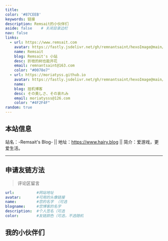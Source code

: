 ```yaml
---
title: 
color: '#87CEEB'
keywords: 链接
description: Remsait的小伙伴们
aside: false	# 关闭目录边栏
nav: false
links: 
  - url: https://www.remsait.com                                                                    #网站地址
    avatar: https://fastly.jsdelivr.net/gh/remnantsaint/hexoImage@main/QQ图片20240908121531.jpg     #头像链接  
    name: Remsait                                                                                   #名字
    blog: Remsait's 小站                                                                            #网站名
    desc: 折枝的树也能开花                                                                           #个签 or 描述
    email: remnantsaint@163.com                                                                     #个人邮箱
    color: "#0078e7"                                                                                #想要友链显示的颜色
  - url: https://moriatyss.github.io
    avatar: https://fastly.jsdelivr.net/gh/remnantsaint/hexoImage@main/QQ图片20240908121531.jpg 
    name: 
    blog: 挂机博客
    desc: その美しさ、その哀れみ
    email: moriatysss@126.com
    color: "#4F2F4F"
random: true
---
```

## 本站信息

<div class="flex gap-5">
  <span>站名：-Remsait's Blog-</span>
  <span>||</span>
  <span>
  地址：<a href="https://www.hairy.blog">https://www.hairy.blog</a>
  </span>
  <span>||</span>
  <span>简介：爱游戏，更爱生活。</span>
</div>

---

## 申请友链方法
> 评论区留言
```yaml
url:          #网站地址
avatar:       #可用的头像链接
name:         #您的名字 （可选
blogname:     #您博客的名字
description:  #个人签名（可选
color:        #友链颜色（可选，不选随机
```

## 我的小伙伴们






<YunLinks :links="frontmatter.links" :random="frontmatter.random" />
